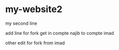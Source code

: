 # my-website2

my second line

add line for fork get in compte najib to compte imad

other edit for fork from imad 